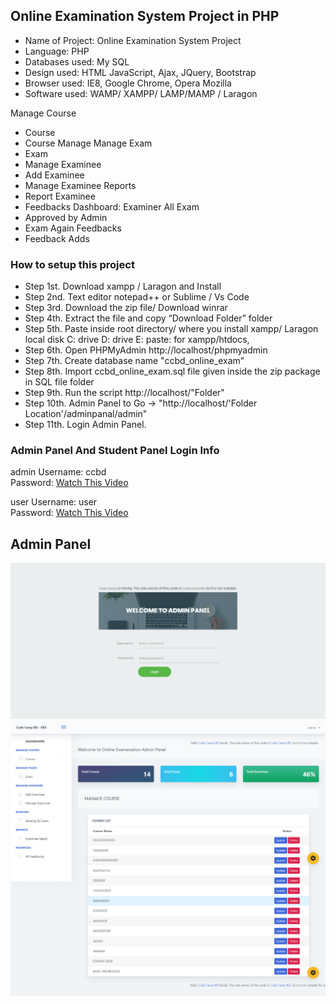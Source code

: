 ## Online Examination System Project in PHP

- Name of Project:     Online Examination System Project
- Language:            PHP
- Databases used:      My SQL
- Design used:         HTML JavaScript, Ajax, JQuery, Bootstrap
- Browser used:        IE8, Google Chrome, Opera Mozilla
- Software used:        WAMP/ XAMPP/ LAMP/MAMP / Laragon

Manage Course
- Course
- Course Manage
Manage Exam
- Exam
- Manage Examinee
- Add Examinee
- Manage Examinee
Reports
- Report Examinee
- Feedbacks
Dashboard: Examiner All Exam
- Approved by Admin
- Exam Again
Feedbacks
- Feedback Adds

### How to setup this project
- Step 1st. Download xampp / Laragon and Install
- Step 2nd. Text editor notepad++ or Sublime / Vs Code
- Step 3rd. Download the zip file/ Download winrar
- Step 4th. Extract the file and copy “Download Folder” folder
- Step 5th. Paste inside root directory/ where you install xampp/ Laragon local disk C: drive D: drive E: paste: for xampp/htdocs,
- Step 6th. Open PHPMyAdmin http://localhost/phpmyadmin
- Step 7th. Create database name "ccbd_online_exam"
- Step 8th. Import ccbd_online_exam.sql file given inside the zip package in SQL file folder
- Step 9th. Run the script http://localhost/"Folder"
- Step 10th. Admin Panel to Go -> "http://localhost/'Folder Location'/adminpanal/admin"
- Step 11th. Login Admin Panel.

### Admin Panel And Student Panel Login Info

admin Username: ccbd <br> Password: <a href="#">Watch This Video</a>

user Username: user <br> Password: <a href="#">Watch This Video</a>

## Admin Panel

 <img src="screenshort/login.png">
 <br>
 <img src="screenshort/dashbord.png">
